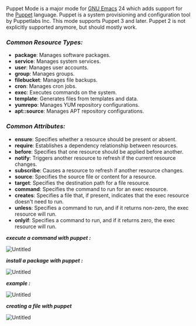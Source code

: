 Puppet Mode is a major mode for [GNU Emacs](https://www.gnu.org/software/emacs/) 24 which adds support for the [Puppet](http://docs.puppetlabs.com/) language. Puppet is a system provisioning and configuration tool by Puppetlabs Inc. This mode supports Puppet 3 and later. Puppet 2 is not explicitly supported anymore, but should mostly work.

### ***Common Resource Types:***

- **package**: Manages software packages.
- **service**: Manages system services.
- **user**: Manages user accounts.
- **group**: Manages groups.
- **filebucket**: Manages file backups.
- **cron**: Manages cron jobs.
- **exec**: Executes commands on the system.
- **template**: Generates files from templates and data.
- **yumrepo**: Manages YUM repository configurations.
- **apt::source**: Manages APT repository configurations.

### ***Common Attributes:***

- **ensure**: Specifies whether a resource should be present or absent.
- **require**: Establishes a dependency relationship between resources.
- **before**: Specifies that one resource should be applied before another.
- **notify**: Triggers another resource to refresh if the current resource changes.
- **subscribe**: Causes a resource to refresh if another resource changes.
- **source**: Specifies the source file or content for a resource.
- **target**: Specifies the destination path for a file resource.
- **command**: Specifies the command to run for an exec resource.
- **creates**: Specifies a file that, if present, indicates that the exec resource doesn't need to run.
- **unless**: Specifies a command to run, and if it returns non-zero, the exec resource will run.
- **onlyif**: Specifies a command to run, and if it returns zero, the exec resource will run.

***execute a command with puppet :*** 

![Untitled](https://s3-us-west-2.amazonaws.com/secure.notion-static.com/9800db55-cee4-42ef-bac2-d8b986c3c50c/Untitled.png)

***install a package with puppet :***

![Untitled](https://s3-us-west-2.amazonaws.com/secure.notion-static.com/18044a2e-b317-4d92-ba04-1bee9f5225e4/Untitled.png)

***example :*** 

![Untitled](https://s3-us-west-2.amazonaws.com/secure.notion-static.com/aac3b76d-797b-4861-b93b-a9aa2429d498/Untitled.png)

***creating a file with puppet*** 

![Untitled](https://s3-us-west-2.amazonaws.com/secure.notion-static.com/a0006be8-3f8e-4516-bd34-f495077f8c0b/Untitled.png)
